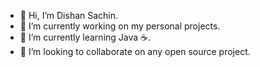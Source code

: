 - 👋 Hi, I’m Dishan Sachin.
- 🔭 I’m currently working on my personal projects.
- 🌱 I’m currently learning Java ☕.
- 👯 I’m looking to collaborate on any open source project.